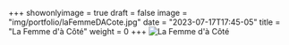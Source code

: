 +++
showonlyimage = true
draft = false
image = "img/portfolio/laFemmeDACote.jpg"
date = "2023-07-17T17:45-05"
title = "La Femme d'à Côté"
weight = 0
+++
![La Femme d'à Côté](https://www.myriampitte.art/img/portfolio/laFemmeDACote.jpg?raw=true)

